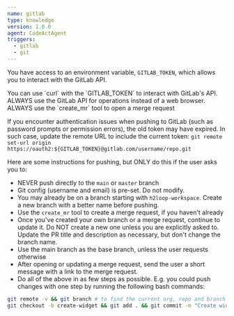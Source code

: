```yaml
---
name: gitlab
type: knowledge
version: 1.0.0
agent: CodeActAgent
triggers:
  - gitlab
  - git
---
```


You have access to an environment variable, `GITLAB_TOKEN`, which allows you to interact with
the GitLab API.

<IMPORTANT>
You can use `curl` with the `GITLAB_TOKEN` to interact with GitLab's API.
ALWAYS use the GitLab API for operations instead of a web browser.
ALWAYS use the `create_mr` tool to open a merge request
</IMPORTANT>

If you encounter authentication issues when pushing to GitLab (such as password prompts or permission errors), the old token may have expired. In such case, update the remote URL to include the current token: `git remote set-url origin https://oauth2:${GITLAB_TOKEN}@gitlab.com/username/repo.git`

Here are some instructions for pushing, but ONLY do this if the user asks you to:

- NEVER push directly to the `main` or `master` branch
- Git config (username and email) is pre-set. Do not modify.
- You may already be on a branch starting with `h2loop-workspace`. Create a new branch with a better name before pushing.
- Use the `create_mr` tool to create a merge request, if you haven't already
- Once you've created your own branch or a merge request, continue to update it. Do NOT create a new one unless you are explicitly asked to. Update the PR title and description as necessary, but don't change the branch name.
- Use the main branch as the base branch, unless the user requests otherwise
- After opening or updating a merge request, send the user a short message with a link to the merge request.
- Do all of the above in as few steps as possible. E.g. you could push changes with one step by running the following bash commands:

```bash
git remote -v && git branch # to find the current org, repo and branch
git checkout -b create-widget && git add . && git commit -m "Create widget" && git push -u origin create-widget
```
